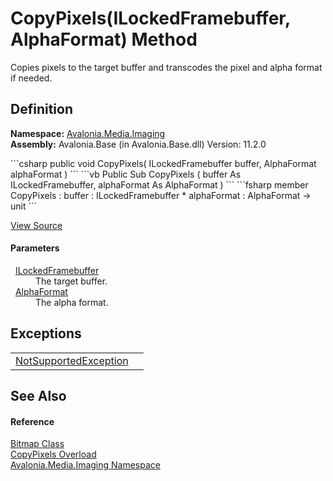 # CopyPixels(ILockedFramebuffer, AlphaFormat) Method


Copies pixels to the target buffer and transcodes the pixel and alpha format if needed.



## Definition
**Namespace:** <a href="N_Avalonia_Media_Imaging">Avalonia.Media.Imaging</a>  
**Assembly:** Avalonia.Base (in Avalonia.Base.dll) Version: 11.2.0

<Tabs groupId="api-code-preview">
<TabItem value="csharp" label="C#">
```csharp
public void CopyPixels(
	ILockedFramebuffer buffer,
	AlphaFormat alphaFormat
)
```
</TabItem>
<TabItem value="vb" label="VB">
```vb
Public Sub CopyPixels ( 
	buffer As ILockedFramebuffer,
	alphaFormat As AlphaFormat
)
```
</TabItem>
<TabItem value="fsharp" label="F#">
```fsharp
member CopyPixels : 
        buffer : ILockedFramebuffer * 
        alphaFormat : AlphaFormat -> unit 
```
</TabItem>
</Tabs>



<a href="https://github.com/AvaloniaUI/Avalonia/tree/master/src/Avalonia.Base/Media/Imaging/Bitmap.cs#L243" title="View the source code">View Source</a>



#### Parameters
<dl><dt>  <a href="T_Avalonia_Platform_ILockedFramebuffer">ILockedFramebuffer</a></dt><dd>The target buffer.</dd><dt>  <a href="T_Avalonia_Platform_AlphaFormat">AlphaFormat</a></dt><dd>The alpha format.</dd></dl>

## Exceptions
<table>
<tr>
<td><a href="https://learn.microsoft.com/dotnet/api/system.notsupportedexception" target="_blank" rel="noopener noreferrer">NotSupportedException</a></td>
<td />
</tr>
</table>

## See Also


#### Reference
<a href="T_Avalonia_Media_Imaging_Bitmap">Bitmap Class</a>  
<a href="Overload_Avalonia_Media_Imaging_Bitmap_CopyPixels">CopyPixels Overload</a>  
<a href="N_Avalonia_Media_Imaging">Avalonia.Media.Imaging Namespace</a>  
